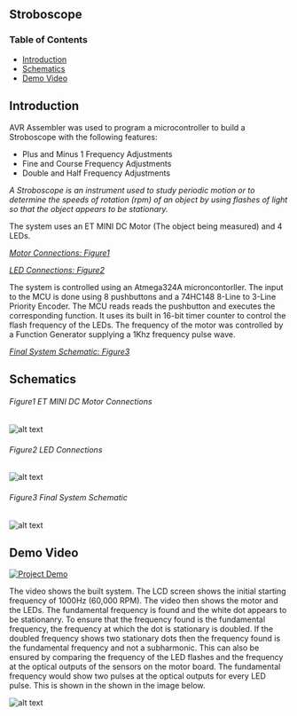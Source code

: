 ## Stroboscope

### Table of Contents

- [Introduction](#introduction)
- [Schematics](#schematics)
- [Demo Video](#demo-video)

## Introduction 

AVR Assembler was used to program a microcontroller to build a Stroboscope with the 
following features: 

- Plus and Minus 1 Frequency Adjustments
- Fine and Course Frequency Adjustments
- Double and Half Frequency Adjustments 

*A Stroboscope is an instrument used to study periodic motion or to determine the
speeds of rotation (rpm) of an object by using flashes of light so that the object
appears to be stationary.*

The system uses an ET MINI DC Motor (The object being measured) and 4 LEDs. 

[*Motor Connections: Figure1*](#figure1-et-mini-dc-motor-connections)

[*LED Connections: Figure2*](#figure2-led-connections)

The system is controlled using an Atmega324A microncontorller. The input to the MCU is
done using 8 pushbuttons and a 74HC148 8-Line to 3-Line Priority Encoder.
The MCU reads reads the pushbutton and executes the corresponding function. It uses
its built in 16-bit timer counter to control the flash frequency of the LEDs. 
The frequency of the motor was controlled by a Function Generator supplying a 1Khz
frequency pulse wave.

[*Final System Schematic: Figure3*](#figure3-final-system-schematic)

## Schematics

###### Figure1 ET MINI DC Motor Connections
![alt text](https://i.imgur.com/uynAaBQ.png "ET MINI DC Motor Connections")

###### Figure2 LED Connections
![alt text](https://i.imgur.com/3bPOhXl.png "LED Connections")

###### Figure3 Final System Schematic 
![alt text](https://i.imgur.com/kQRujtq.jpg "Final System Schematic")

## Demo Video

[![Project Demo](https://i.imgur.com/KZBAdsw.jpg)](https://www.youtube.com/watch?v=334mv07YeCo "Project Demo - Click to Watch")

The video shows the built system. The LCD screen shows the initial starting 
frequency of 1000Hz (60,000 RPM). The video then shows the motor and the LEDs.
The fundamental frequency is found and the white dot appears to be stationanry. To 
ensure that the frequency found is the fundamental frequency, the frequency at which 
the dot is stationary is doubled. If the doubled frequency shows two stationary dots
then the frequency found is the fundamental frequency and not a subharmonic. This 
can also be ensured by comparing the frequency of the LED flashes and the frequency at 
the optical outputs of the sensors on the motor board. The fundamental frequency would
show two pulses at the optical outputs for every LED pulse. This is shown in the shown
in the image below. 

![alt text](https://i.imgur.com/nj2mans.png "Oscilloscope Fundamental Frequency")